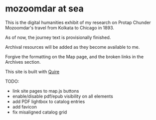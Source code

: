 # mozoomdar at sea
This is the digital humanities exhibit of my research on Protap Chunder Mozoomdar's travel from Kolkata to Chicago in 1893.

As of now, the journey text is provisionally finished.

Archival resources will be added as they become available to me.

Forgive the formatting on the Map page, and the broken links in the Archives section.

This site is built with [Quire](http://gettypubs.github.io/quire)

TODO:
- link site pages to map.js buttons
- enable/disable pdf/epub visibility on all elements
- add PDF lightbox to catalog entries
- add favicon
- fix misaligned catalog grid
